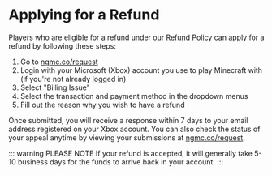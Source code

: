 # Applying for a Refund

Players who are eligible for a refund under our [Refund Policy](https://support.nethergames.org/refund-policy) can apply for a refund by following these steps:

1. Go to [ngmc.co/request](https://ngmc.co/request)
2. Login with your Microsoft (Xbox) account you use to play Minecraft with (if you're not already logged in)
3. Select "Billing Issue"
4. Select the transaction and payment method in the dropdown menus
5. Fill out the reason why you wish to have a refund

Once submitted, you will receive a response within 7 days to your email address registered on your Xbox account. You can also check the status of your appeal anytime by viewing your submissions at [ngmc.co/request](https://ngmc.co/request).

::: warning PLEASE NOTE
If your refund is accepted, it will generally take 5-10 business days for the funds to arrive back in your account.
:::
